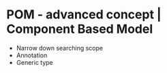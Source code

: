 # POM - advanced concept | Component Based Model

* Narrow down searching scope
* Annotation
* Generic type